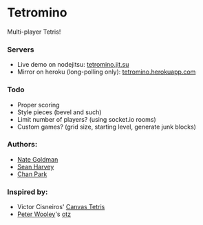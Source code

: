 # Tetromino

Multi-player Tetris!

### Servers

* Live demo on nodejitsu: [tetromino.jit.su](http://tetromino.jit.su)
* Mirror on heroku (long-polling only): [tetromino.herokuapp.com](http://tetromino.herokuapp.com)

### Todo

* Proper scoring
* Style pieces (bevel and such)
* Limit number of players? (using socket.io rooms)
* Custom games? (grid size, starting level, generate junk blocks)

### Authors:

* [Nate Goldman](http://github.com/ngoldman)
* [Sean Harvey](http://github.com/sean4500)
* [Chan Park](http://github.com/thesarcasm)

### Inspired by:

* Victor Cisneiros' [Canvas Tetris](http://10k.aneventapart.com/1/Entry/183)
* [Peter Wooley](http://github.com/peterwooley)'s [otz](http://otz.jit.su/)
